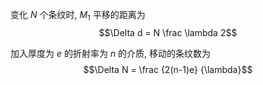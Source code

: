 变化 $N$ 个条纹时, $M_1$ 平移的距离为 $$\Delta d = N \frac \lambda 2$$

加入厚度为 $e$ 的折射率为 $n$ 的介质, 移动的条纹数为 $$\Delta N = \frac {2(n-1)e} {\lambda}$$

